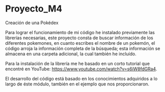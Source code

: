 # Proyecto_M4
Creación de una Pokédex

Para lograr el funcionamiento de mi código he instalado previamente las librerías necesarias, este proyecto consta de buscar información de los diferentes pokemones, en cuanto escribes el nombre de un pokemón, el código arroja la información completa de la búsqueda; esta información se almacena en una carpeta adicional, la cual también he incluído.

Para la instalación de la librería me he basado en un corto tutorial que encontré en YouTube: https://www.youtube.com/watch?v=s6iW8fdGRa4.

El desarrollo del código está basado en los conocimientos adquiridos a lo largo de éste módulo, también en el ejemplo que nos proporcionaron.

